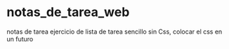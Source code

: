 # notas_de_tarea_web
notas de tarea ejercicio de lista de tarea sencillo sin Css, colocar el css en un futuro

